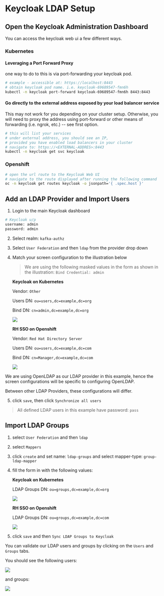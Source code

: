 # Keycloak LDAP Setup

## Open the Keycloak Administration Dashboard

You can access the keycloak web ui a few different ways. 

### Kubernetes

#### Leveraging a Port Forward Proxy

one way to do to this is via port-forwarding your keycloak pod. 

```bash
# example - accessible at: https://localhost:8443
# obtain keycloak pod name. i.e. keycloak-69689547-fmn6h
kubectl -n keycloak port-forward keycloak-69689547-fmn6h 8443:8443
```

#### Go directly to the external address exposed by your load balancer service

This may not work for you depending on your cluster setup. Otherwise, you will need to proxy the address using port-forward or other means of forwarding (i.e. ngrok, etc.) -- see first option.

```bash
# this will list your services
# under external address, you should see an IP, 
# provided you have enabled load balancers in your cluster
# navigate to: https://<EXTERNAL-ADDRES>:8443
kubectl -n keycloak get svc keycloak
```

### Openshift

```bash
# open the url route to the Keycloak Web UI
# navigate to the route displayed after running the following command
oc -n keycloak get routes keycloak -o jsonpath='{ .spec.host }'
```

## Add an LDAP Provider and Import Users

1) Login to the main Keycloak dashboard

```bash
# Keycloak u/p
username: admin
password: admin
```

2) Select realm: `kafka-authz`

3) Select `User Federation` and then `ldap` from the provider drop down

4) Match your screen configuration to the illustration below

    > We are using the following masked values in the form as shown in the illustration: `Bind Credential: admin`

    **Keycloak on Kubernetes**

    Vendor: `Other`

    Users DN: `ou=users,dc=example,dc=org`

    Bind DN: `cn=admin,dc=example,dc=org`

    ![](assets/keycloak-setup-001.png)

    **RH SSO on Openshift**

    Vendor: `Red Hat Directory Server`

    Users DN: `ou=users,dc=example,dc=com`

    Bind DN: `cn=Manager,dc=example,dc=com`

    ![](assets/keycloak-setup-010.png)

We are using OpenLDAP as our LDAP provider in this example, hence the screen configurations will be specific to configuring OpenLDAP. 

Between other LDAP Providers, these configurations will differ.

5) click `save`, then click `Synchronize all users`

> All defined LDAP users in this example have password: `pass`

## Import LDAP Groups

1) select `User Federation` and then `ldap` 
2) select `Mappers`
3) click `create` and set name: `ldap-groups` and select mapper-type: `group-ldap-mapper`
4) fill the form in with the following values: 

    **Keycloak on Kubernetes**

    LDAP Groups DN: `ou=groups,dc=example,dc=org`

    ![](assets/keycloak-setup-003.png)

    **RH SSO on Openshift**

    LDAP Groups DN: `ou=groups,dc=example,dc=com`

    ![](assets/keycloak-setup-011.png)

5) click `save` and then `Sync LDAP Groups to Keycloak`

You can validate our LDAP users and groups by clicking on the `Users` and `Groups` tabs. 

You should see the following users: 

![](assets/keycloak-setup-004.png)

and groups: 

![](assets/keycloak-setup-005.png)

